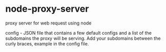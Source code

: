 node-proxy-server
=================

proxy server for web request using node

config - JSON file that contains a few default configs and a list of the subdomains the proxy will be serving. 
    Add your subdomains between the curly braces, example in the config file.
